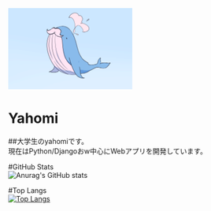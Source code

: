 <img src="kujira-hige.png" width="50%" height="50%">
</img>

# Yahomi
##大学生のyahomiです。<br>
現在はPython/Djangoおw中心にWebアプリを開発しています。<br>

#GitHub Stats
<br>
![Anurag's GitHub stats](https://github-readme-stats.vercel.app/api?username=yahomi-jp&show_icons=true&theme=dracula)<br>

#Top Langs
<br>
[![Top Langs](https://github-readme-stats.vercel.app/api/top-langs/?username=yahomi-jp&layout=compact&theme=dracula)](https://github.com/anuraghazra/github-readme-stats)
<br>



